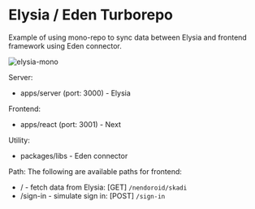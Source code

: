 # Elysia / Eden Turborepo
Example of using mono-repo to sync data between Elysia and frontend framework using Eden connector.

![elysia-mono](https://user-images.githubusercontent.com/35027979/208130428-ac0ec4ae-3a67-4550-b312-213b2937dbe5.png)

Server:
- apps/server (port: 3000) - Elysia

Frontend:
- apps/react (port: 3001) - Next

Utility:
- packages/libs - Eden connector

Path:
The following are available paths for frontend:

- / - fetch data from Elysia: [GET] `/nendoroid/skadi`
- /sign-in - simulate sign in: [POST] `/sign-in`

